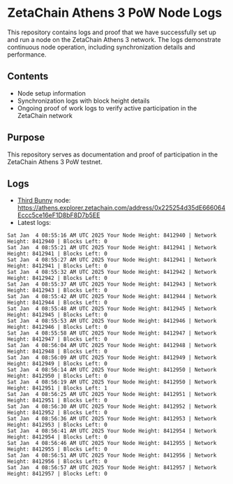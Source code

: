 # ZetaChain Athens 3 PoW Node Logs
This repository contains logs and proof that we have successfully set up and run a node on the ZetaChain Athens 3 network. The logs demonstrate continuous node operation, including synchronization details and performance.

## Contents
- Node setup information
- Synchronization logs with block height details
- Ongoing proof of work logs to verify active participation in the ZetaChain network

## Purpose
This repository serves as documentation and proof of participation in the ZetaChain Athens 3 PoW testnet.

## Logs

- [Third Bunny](https://thirdbunny.xyz/) node: https://athens.explorer.zetachain.com/address/0x225254d35dE666064Eccc5ce16eF1D8bF8D7b5EE
- Latest logs:
```
Sat Jan  4 08:55:16 AM UTC 2025 Your Node Height: 8412940 | Network Height: 8412940 | Blocks Left: 0
Sat Jan  4 08:55:21 AM UTC 2025 Your Node Height: 8412941 | Network Height: 8412941 | Blocks Left: 0
Sat Jan  4 08:55:27 AM UTC 2025 Your Node Height: 8412941 | Network Height: 8412941 | Blocks Left: 0
Sat Jan  4 08:55:32 AM UTC 2025 Your Node Height: 8412942 | Network Height: 8412942 | Blocks Left: 0
Sat Jan  4 08:55:37 AM UTC 2025 Your Node Height: 8412943 | Network Height: 8412943 | Blocks Left: 0
Sat Jan  4 08:55:42 AM UTC 2025 Your Node Height: 8412944 | Network Height: 8412944 | Blocks Left: 0
Sat Jan  4 08:55:48 AM UTC 2025 Your Node Height: 8412945 | Network Height: 8412945 | Blocks Left: 0
Sat Jan  4 08:55:53 AM UTC 2025 Your Node Height: 8412946 | Network Height: 8412946 | Blocks Left: 0
Sat Jan  4 08:55:58 AM UTC 2025 Your Node Height: 8412947 | Network Height: 8412947 | Blocks Left: 0
Sat Jan  4 08:56:04 AM UTC 2025 Your Node Height: 8412948 | Network Height: 8412948 | Blocks Left: 0
Sat Jan  4 08:56:09 AM UTC 2025 Your Node Height: 8412949 | Network Height: 8412949 | Blocks Left: 0
Sat Jan  4 08:56:14 AM UTC 2025 Your Node Height: 8412950 | Network Height: 8412950 | Blocks Left: 0
Sat Jan  4 08:56:19 AM UTC 2025 Your Node Height: 8412950 | Network Height: 8412951 | Blocks Left: 1
Sat Jan  4 08:56:25 AM UTC 2025 Your Node Height: 8412951 | Network Height: 8412951 | Blocks Left: 0
Sat Jan  4 08:56:30 AM UTC 2025 Your Node Height: 8412952 | Network Height: 8412952 | Blocks Left: 0
Sat Jan  4 08:56:36 AM UTC 2025 Your Node Height: 8412953 | Network Height: 8412953 | Blocks Left: 0
Sat Jan  4 08:56:41 AM UTC 2025 Your Node Height: 8412954 | Network Height: 8412954 | Blocks Left: 0
Sat Jan  4 08:56:46 AM UTC 2025 Your Node Height: 8412955 | Network Height: 8412955 | Blocks Left: 0
Sat Jan  4 08:56:51 AM UTC 2025 Your Node Height: 8412956 | Network Height: 8412956 | Blocks Left: 0
Sat Jan  4 08:56:57 AM UTC 2025 Your Node Height: 8412957 | Network Height: 8412957 | Blocks Left: 0
```
